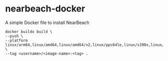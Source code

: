 # nearbeach-docker
A simple Docker file to install NearBeach

````
docker buildx build \
--push \
--platform linux/arm64,linux/amd64,linux/amd64/v2,linux/ppc64le,linux/s390x,linux/arm/v7,linux/arm/v6 \
--tag <username>/<image-name>:<tag> .
````